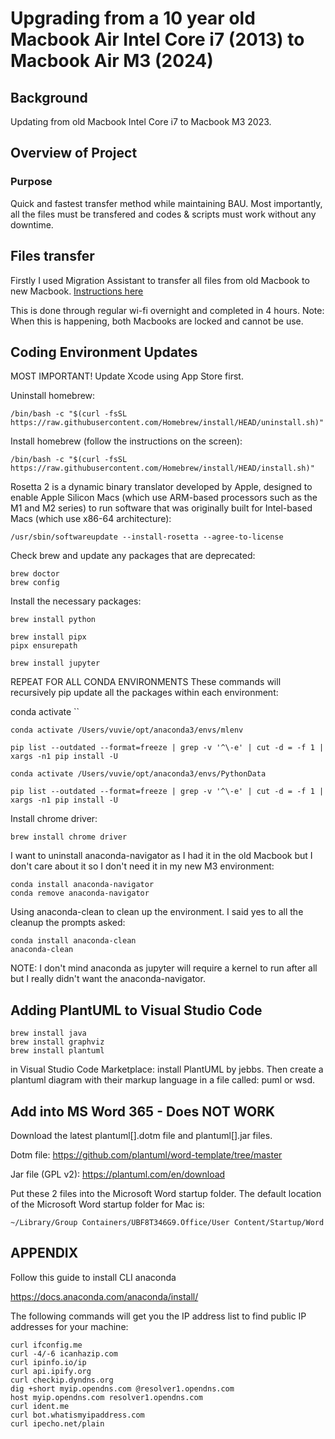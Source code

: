 # Upgrading from a 10 year old Macbook Air Intel Core i7 (2013) to Macbook Air M3 (2024)

## Background

Updating from old Macbook Intel Core i7 to Macbook M3 2023.



## Overview of Project

### Purpose

Quick and fastest transfer method while maintaining BAU. Most importantly, all the files must be transfered and codes & scripts must work without any downtime.

## Files transfer

Firstly I used Migration Assistant to transfer all files from old Macbook to new Macbook.
[Instructions here](https://support.apple.com/en-ca/102613)

This is done through regular wi-fi overnight and completed in 4 hours. Note: When this is happening, both Macbooks are locked and cannot be use.

## Coding Environment Updates

MOST IMPORTANT!
Update Xcode using App Store first.

Uninstall homebrew:
```
/bin/bash -c "$(curl -fsSL https://raw.githubusercontent.com/Homebrew/install/HEAD/uninstall.sh)"
```

Install homebrew (follow the instructions on the screen):
```
/bin/bash -c "$(curl -fsSL https://raw.githubusercontent.com/Homebrew/install/HEAD/install.sh)"
```

Rosetta 2 is a dynamic binary translator developed by Apple, designed to enable Apple Silicon Macs (which use ARM-based processors such as the M1 and M2 series) to run software that was originally built for Intel-based Macs (which use x86-64 architecture):
```
/usr/sbin/softwareupdate --install-rosetta --agree-to-license
```

Check brew and update any packages that are deprecated:
```
brew doctor
brew config
```

Install the necessary packages:
```
brew install python

brew install pipx
pipx ensurepath

brew install jupyter
```


REPEAT FOR ALL CONDA ENVIRONMENTS
These commands will recursively pip update all the packages within each environment:

conda activate <env>
``

```
conda activate /Users/vuvie/opt/anaconda3/envs/mlenv
```
```
pip list --outdated --format=freeze | grep -v '^\-e' | cut -d = -f 1 | xargs -n1 pip install -U
```

```
conda activate /Users/vuvie/opt/anaconda3/envs/PythonData
```
```
pip list --outdated --format=freeze | grep -v '^\-e' | cut -d = -f 1 | xargs -n1 pip install -U
```


Install chrome driver:
```
brew install chrome driver
```

I want to uninstall anaconda-navigator as I had it in the old Macbook but I don't care about it so I don't need it in my new M3 environment:
```
conda install anaconda-navigator
conda remove anaconda-navigator
```

Using anaconda-clean to clean up the environment. I said yes to all the cleanup the prompts asked:
```
conda install anaconda-clean
anaconda-clean
```

NOTE: I don't mind anaconda as jupyter will require a kernel to run after all but I really didn't want the anaconda-navigator.


## Adding PlantUML to Visual Studio Code

```
brew install java
brew install graphviz
brew install plantuml
```

in Visual Studio Code Marketplace: install PlantUML by jebbs.
Then create a plantuml diagram with their markup language in a file called: puml or wsd. 

## Add into MS Word 365 - Does NOT WORK
Download the latest plantuml[].dotm file and plantuml[].jar files.

Dotm file:
https://github.com/plantuml/word-template/tree/master

Jar file (GPL v2):
https://plantuml.com/en/download

Put these 2 files into the Microsoft Word startup folder. The default location of the Microsoft Word startup folder for Mac is:
```
~/Library/Group Containers/UBF8T346G9.Office/User Content/Startup/Word
```


## APPENDIX

Follow this guide to install CLI anaconda

https://docs.anaconda.com/anaconda/install/


The following commands will get you the IP address list to find public IP addresses for your machine:

```
curl ifconfig.me
curl -4/-6 icanhazip.com
curl ipinfo.io/ip
curl api.ipify.org
curl checkip.dyndns.org
dig +short myip.opendns.com @resolver1.opendns.com
host myip.opendns.com resolver1.opendns.com
curl ident.me
curl bot.whatismyipaddress.com
curl ipecho.net/plain
```
